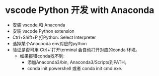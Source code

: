 # vscode Python 开发 with Anaconda
- 安装 vscode 和 Anaconda
- 安装 vscode Python extension
- Ctrl+Shift+P 打Python: Select Interpreter
- 选择某个Anaconda env对应的python
- 验证是否可用 Ctrl+`打开terminal 会自动打开对应的conda 环境。
  - 如果报错conda找不到:
    - 添加Anaconda3/bin, Anaconda3/Scripts到PATH。
    - conda init powershell 或者 conda init cmd.exe.
